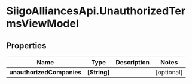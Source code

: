 # SiigoAlliancesApi.UnauthorizedTermsViewModel

## Properties

Name | Type | Description | Notes
------------ | ------------- | ------------- | -------------
**unauthorizedCompanies** | **[String]** |  | [optional] 


